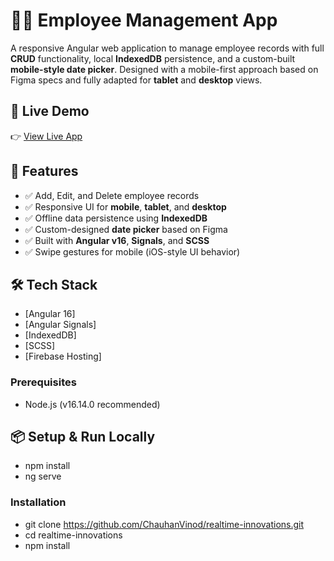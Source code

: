 # 🧑‍💼 Employee Management App

A responsive Angular web application to manage employee records with full **CRUD** functionality, local **IndexedDB** persistence, and a custom-built **mobile-style date picker**. Designed with a mobile-first approach based on Figma specs and fully adapted for **tablet** and **desktop** views.

## 🔗 Live Demo
👉 [View Live App](https://rti-employee-management.netlify.app/)

## 📁 Features

- ✅ Add, Edit, and Delete employee records
- ✅ Responsive UI for **mobile**, **tablet**, and **desktop**
- ✅ Offline data persistence using **IndexedDB**
- ✅ Custom-designed **date picker** based on Figma
- ✅ Built with **Angular v16**, **Signals**, and **SCSS**
- ✅ Swipe gestures for mobile (iOS-style UI behavior)

## 🛠️ Tech Stack

- [Angular 16]
- [Angular Signals]
- [IndexedDB]
- [SCSS]
- [Firebase Hosting]


### Prerequisites

- Node.js (v16.14.0 recommended)

## 📦 Setup & Run Locally
- npm install
- ng serve


### Installation
- git clone https://github.com/ChauhanVinod/realtime-innovations.git
- cd realtime-innovations
- npm install
